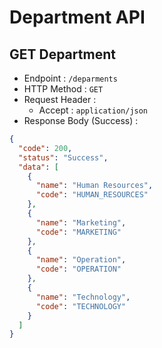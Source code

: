 # Department API

## GET Department

- Endpoint : `/deparments`
- HTTP Method : `GET`
- Request Header :
  - Accept : `application/json`
- Response Body (Success) :

```json
{
  "code": 200,
  "status": "Success",
  "data": [
    {
      "name": "Human Resources",
      "code": "HUMAN_RESOURCES"
    },
    {
      "name": "Marketing",
      "code": "MARKETING"
    },
    {
      "name": "Operation",
      "code": "OPERATION"
    },
    {
      "name": "Technology",
      "code": "TECHNOLOGY"
    }
  ]
}
```
